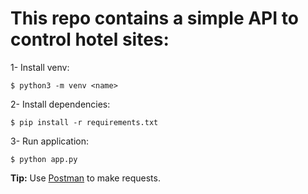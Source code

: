 # This repo contains a simple API to control hotel sites:


1- Install venv:
 ```
 $ python3 -m venv <name>
 ```

2- Install dependencies:
```
$ pip install -r requirements.txt
```

3- Run application:
```
$ python app.py
```

**Tip:** Use [Postman](https://www.postman.com/) to make requests.
